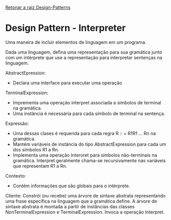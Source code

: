 ﻿[Retonar a raíz Design-Patterns](https://github.com/julianorinaldi/Design-Patterns)

# Design Pattern - Interpreter

Uma maneira de incluir elementos de linguagem em um programa.

Dada uma linguagem, defina uma representação para sua gramática junto com um intérprete que use a representação para interpretar sentenças na linguagem.


AbstractEpression:
- Declara uma interface para executar uma operação

TerminalExpression:
- Imprementa uma operação interpret associada a símbolos de terminal na gramática.
- Uma instância é necessária para cada símbolo de terminal na sentença.

Expressão:
- Uma dessas clases é requerida para cada regra R :: = R1R1 ... Rn na gramática.
- Mantém variáveis de instância do tipo AbstractExpression para cada um dos símbolos R1 a Rn.
- Implementa uma operação Interoret para símbolos não-terminais na gramática. Interpret geralmente chama-se recursivamente nas variáveis que representam R1 a Rn.

Contexto:
- Contém informações que são globais para o intérprete.

Cliente:
Constrói (ou recebe) uma árvore de sintaxe abstrata representando uma frase específica na linguagem que a gramática define. A árvore de sintaxe abstrata é montada a partir de instâncias das classes NonTerminalExpression e TerminalExpression.
Invoca a operação Interpret.